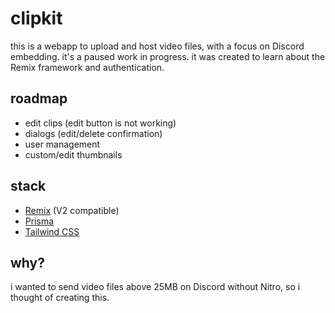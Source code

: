 # clipkit

this is a webapp to upload and host video files, with a focus on Discord embedding. it's a paused work in progress. it was created to learn about the Remix framework and authentication.

## roadmap

- edit clips (edit button is not working)
- dialogs (edit/delete confirmation)
- user management
- custom/edit thumbnails

## stack

- [Remix](https://remix.run) (V2 compatible)
- [Prisma](https://prisma.io)
- [Tailwind CSS](https://tailwindcss.com)

## why?

i wanted to send video files above 25MB on Discord without Nitro, so i thought of creating this.
